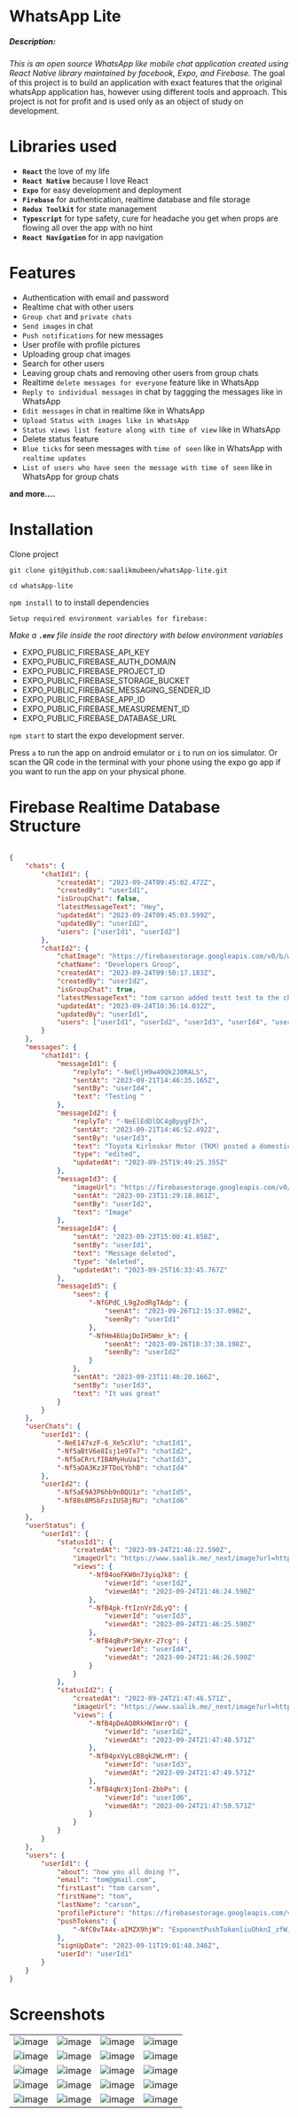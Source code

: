 # WhatsApp Lite

<p align="center">
<h5>Description: </h5>

<i>This is an open source WhatsApp like mobile chat application created using React Native library maintained by facebook, Expo, and Firebase.</i>
The goal of this project is to build an application with exact features that the original whatsApp application has, however using different tools and approach. This project is not for profit and is used only as an object of study on development.

# Libraries used

-   **`React`** the love of my life
-   **`React Native`** because I love React
-   **`Expo`** for easy development and deployment
-   **`Firebase`** for authentication, realtime database and file storage
-   **`Redux Toolkit`** for state management
-   **`Typescript`** for type safety, cure for headache you get when props are flowing all over the app with no hint
-   **`React Navigation`** for in app navigation

# Features

-   Authentication with email and password
-   Realtime chat with other users
-   `Group chat` and `private chats`
-   `Send images` in chat
-   `Push notifications` for new messages
-   User profile with profile pictures
-   Uploading group chat images
-   Search for other users
-   Leaving group chats and removing other users from group chats
-   Realtime `delete messages for everyone` feature like in WhatsApp
-   `Reply to individual messages` in chat by taggging the messages like in WhatsApp
-   `Edit messages` in chat in realtime like in WhatsApp
-   `Upload Status with images like in WhatsApp`
-   `Status views list feature along with time of view` like in WhatsApp
-   Delete status feature
-   `Blue ticks` for seen messages with `time of seen` like in WhatsApp with `realtime updates`
-   `List of users who have seen the message with time of seen` like in WhatsApp for group chats

**and more....**

# Installation

Clone project

```
git clone git@github.com:saalikmubeen/whatsApp-lite.git
```

```
cd whatsApp-lite
```

`npm install` to to install dependencies

`Setup required environment variables for firebase:`

_Make a **`.env`** file inside the root directory with below environment variables_

-   EXPO_PUBLIC_FIREBASE_API_KEY
-   EXPO_PUBLIC_FIREBASE_AUTH_DOMAIN
-   EXPO_PUBLIC_FIREBASE_PROJECT_ID
-   EXPO_PUBLIC_FIREBASE_STORAGE_BUCKET
-   EXPO_PUBLIC_FIREBASE_MESSAGING_SENDER_ID
-   EXPO_PUBLIC_FIREBASE_APP_ID
-   EXPO_PUBLIC_FIREBASE_MEASUREMENT_ID
-   EXPO_PUBLIC_FIREBASE_DATABASE_URL

`npm start` to start the expo development server.

Press `a` to run the app on android emulator or `i` to run on ios simulator. Or scan the QR code in the terminal with your phone using the expo go app if you want to run the app on your physical phone.

# Firebase Realtime Database Structure

```json

{
	"chats": {
		"chatId1": {
			"createdAt": "2023-09-24T09:45:02.472Z",
			"createdBy": "userId1",
			"isGroupChat": false,
			"latestMessageText": "Hey",
			"updatedAt": "2023-09-24T09:45:03.599Z",
			"updatedBy": "userId2",
			"users": ["userId1", "userId2"]
		},
		"chatId2": {
			"chatImage": "https://firebasestorage.googleapis.com/v0/b/whatsapp-lite-rn.appspot.com/o/profilePics%2F1ab3dd26-04d5-4eee-a9c5-72bb05d02e7e?alt=media&token=5265a9c8-5f4d-46c2-b077-01b5119e46d7",
			"chatName": "Developers Group",
			"createdAt": "2023-09-24T09:50:17.183Z",
			"createdBy": "userId2",
			"isGroupChat": true,
			"latestMessageText": "tom carson added testt test to the chat",
			"updatedAt": "2023-09-24T10:36:14.032Z",
			"updatedBy": "userId1",
			"users": ["userId1", "userId2", "userId3", "userId4", "userId5", "userId6"]
		}
	},
	"messages": {
		"chatId1": {
			"messageId1": {
				"replyTo": "-NeEljH9w49Qk2J0RALS",
				"sentAt": "2023-09-21T14:46:35.165Z",
				"sentBy": "userId4",
				"text": "Testing "
			},
			"messageId2": {
				"replyTo": "-NeElEdDlDC4gBpygFIh",
				"sentAt": "2023-09-21T14:46:52.492Z",
				"sentBy": "userId3",
				"text": "Toyota Kirloskar Motor (TKM) posted a domestic tally of 20,970 units in the month of and edied",
				"type": "edited",
				"updatedAt": "2023-09-25T19:49:25.355Z"
			},
			"messageId3": {
				"imageUrl": "https://firebasestorage.googleapis.com/v0/b/whatsapp-lite-rn.appspot.com/o/chatImages%2Fd508e388-011c-437b-b672-9800f5991a54?alt=media&token=25b7f99f-47b8-4e1a-babe-b2ce5bc664ad",
				"sentAt": "2023-09-23T11:29:18.861Z",
				"sentBy": "userId2",
				"text": "Image"
			},
			"messageId4": {
				"sentAt": "2023-09-23T15:00:41.858Z",
				"sentBy": "userId1",
				"text": "Message deleted",
				"type": "deleted",
				"updatedAt": "2023-09-25T16:33:45.767Z"
			},
			"messageId5": {
				"seen": {
					"-NfGPdC_L9g2odRgTAdp": {
						"seenAt": "2023-09-26T12:15:37.098Z",
						"seenBy": "userId1"
					},
					"-NfHm46UajDoIH5Wmr_k": {
						"seenAt": "2023-09-26T18:37:38.198Z",
						"seenBy": "userId2"
					}
				},
				"sentAt": "2023-09-23T11:46:20.166Z",
				"sentBy": "userId3",
				"text": "It was great"
			}
		}
	},
	"userChats": {
		"userId1": {
			"-NeE147xzF-6_Xe5cXlU": "chatId1",
			"-Nf5aBtV6e8Isj1e9Tx7": "chatId2",
			"-Nf5aCRrLfIBAMyHuUa1": "chatId3",
			"-Nf5aDA3Kz3FTDoLYbhB": "chatId4"
		},
		"userId2": {
			"-Nf5aE9A3P6hb9nBQU1z": "chatId5",
			"-Nf88s8MSbFzsIUS8jRU": "chatId6"
		}
	},
	"userStatus": {
		"userId1": {
			"statusId1": {
				"createdAt": "2023-09-24T21:46:22.590Z",
				"imageUrl": "https://www.saalik.me/_next/image?url=https%3A%2F%2Fres.cloudinary.com%2Fdqxiycnxu%2Fimage%2Fupload%2Fv1660904364%2Fsaalik.me%2FIMG_20220115_225505_we3d2k.jpg&w=1080&q=75",
				"views": {
					"-NfB4ooFKW0n73yiqJk8": {
						"viewerId": "userId2",
						"viewedAt": "2023-09-24T21:46:24.590Z"
					},
					"-NfB4pk-ftIznVrZdLyQ": {
						"viewerId": "userId3",
						"viewedAt": "2023-09-24T21:46:25.590Z"
					},
					"-NfB4qBvPrSWyXr-27cg": {
						"viewerId": "userId4",
						"viewedAt": "2023-09-24T21:46:26.590Z"
					}
				}
			},
			"statusId2": {
				"createdAt": "2023-09-24T21:47:46.571Z",
				"imageUrl": "https://www.saalik.me/_next/image?url=https%3A%2F%2Fres.cloudinary.com%2Fdqxiycnxu%2Fimage%2Fupload%2Fv1660904282%2Fsaalik.me%2FIMG_20220819_002437_icugad.jpg&w=1080&q=75",
				"views": {
					"-NfB4pDeAQ8RkHWImrrO": {
						"viewerId": "userId2",
						"viewedAt": "2023-09-24T21:47:48.571Z"
					},
					"-NfB4pxVyLcB8qk2WLrM": {
						"viewerId": "userId3",
						"viewedAt": "2023-09-24T21:47:49.571Z"
					},
					"-NfB4qNrXjIon1-ZbbPs": {
						"viewerId": "userId6",
						"viewedAt": "2023-09-24T21:47:50.571Z"
					}
				}
			}
		}
	},
	"users": {
		"userId1": {
			"about": "how you all doing ?",
			"email": "tom@gmail.com",
			"firstLast": "tom carson",
			"firstName": "tom",
			"lastName": "carson",
			"profilePicture": "https://firebasestorage.googleapis.com/v0/b/whatsapp-lite-rn.appspot.com/o/profilePics%2Fa2f5bafb-435a-4e3a-92b5-6e26352ea056?alt=media&token=03f256f3-7150-42d9-ba52-029133e41e84",
			"pushTokens": {
				"-NfC0vTA4x-aIMZX9hjW": "ExponentPushToken[iuOhknI_zfWJo94-2u-8uW]"
			},
			"signUpDate": "2023-09-11T19:01:48.346Z",
			"userId": "userId1"
		}
	}
}

```

# Screenshots

|     |     |     |     |
|-----|-----|-----|-----|
| ![image](https://res.cloudinary.com/dqxiycnxu/image/upload/v1695764027/WhatsApp-lite-rn/r2j9myyd8v4qqm07dqvi.png)  | ![image](https://res.cloudinary.com/dqxiycnxu/image/upload/v1695764028/WhatsApp-lite-rn/sf3q17fl9jcvj3napei4.png)   | ![image](https://res.cloudinary.com/dqxiycnxu/image/upload/v1695764028/WhatsApp-lite-rn/s3aqsj6nd3iysdtqg8zo.png)   | ![image](https://res.cloudinary.com/dqxiycnxu/image/upload/v1695764030/WhatsApp-lite-rn/xcp5rxkjyjshdqaaygze.png)   |
| ![image](https://res.cloudinary.com/dqxiycnxu/image/upload/v1695764029/WhatsApp-lite-rn/hsskeycxrrqskbykyzwf.png)   | ![image](https://res.cloudinary.com/dqxiycnxu/image/upload/v1695764030/WhatsApp-lite-rn/p276yxdmtvmlshymljex.png)   | ![image](https://res.cloudinary.com/dqxiycnxu/image/upload/v1695764030/WhatsApp-lite-rn/zhwhlvnzi4r7jfww7t4d.png)  | ![image](https://res.cloudinary.com/dqxiycnxu/image/upload/v1695764034/WhatsApp-lite-rn/r8hjleq24hyl1bbni9rd.png)   |
| ![image](https://res.cloudinary.com/dqxiycnxu/image/upload/v1695764029/WhatsApp-lite-rn/mliyveeylt0dyjkeuyrc.png)   | ![image](https://res.cloudinary.com/dqxiycnxu/image/upload/v1695764036/WhatsApp-lite-rn/s1tayrhlbnnaj4eqsszj.png)  | ![image](https://res.cloudinary.com/dqxiycnxu/image/upload/v1695764033/WhatsApp-lite-rn/jzljofosdpqdpoyqs51m.png)  | ![image](https://res.cloudinary.com/dqxiycnxu/image/upload/v1695764033/WhatsApp-lite-rn/uhsrttr0kkvkxbbfuj0q.png) |
| ![image](https://res.cloudinary.com/dqxiycnxu/image/upload/v1695764034/WhatsApp-lite-rn/k0tnylmyspobdkl1b84o.png)  | ![image](https://res.cloudinary.com/dqxiycnxu/image/upload/v1695764030/WhatsApp-lite-rn/byyknpglqkvihvo0y0ts.png)  | ![image](https://res.cloudinary.com/dqxiycnxu/image/upload/v1695764030/WhatsApp-lite-rn/pok7qro7lo9amskj6aac.png) | ![image](https://res.cloudinary.com/dqxiycnxu/image/upload/v1695764028/WhatsApp-lite-rn/yplddumulm1hq1sidfcf.png)  |
| ![image](https://res.cloudinary.com/dqxiycnxu/image/upload/v1695764031/WhatsApp-lite-rn/zdc0y7fkdvvjlsrsmoiy.png)  | ![image](https://res.cloudinary.com/dqxiycnxu/image/upload/v1695764032/WhatsApp-lite-rn/xzk9mwam6fqvum0nr1hk.png)  | ![image](https://res.cloudinary.com/dqxiycnxu/image/upload/v1695764033/WhatsApp-lite-rn/lxjscya9qiwhl4xfybrf.png) | ![image](https://res.cloudinary.com/dqxiycnxu/image/upload/v1695764035/WhatsApp-lite-rn/aobnfxk07thfbonl0hj3.png)  |

 

 
<!-- |     |     |     |     |
|-----|-----|-----|-----|
| 1   | 2   | 3   | 4   |
| 5   | 6   | 7   | 8   |
| 9   | 10  | 11  | 12  |
| 13  | 14  | 15  | 16  |
| 17  | 18  | 19  | 20  | -->
